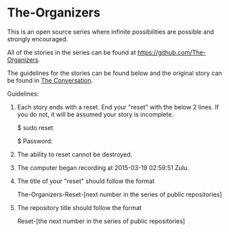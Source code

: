 # The-Organizers

This is an open source series where infinite possibilities are possible and strongly encouraged.

All of the stories in the series can be found at https://github.com/The-Organizers.

The guidelines for the stories can be found below and the original story can be found in [The Conversation](The-Conversation.md).


Guidelines:

1) Each story ends with a reset. End your "reset" with the below 2 lines. If you do not, it will be assumed your story is incomplete.

    $ sudo reset
    
    $ Password:


2) The ability to reset cannot be destroyed.

3) The computer began recording at 2015-03-19 02:59:51 Zulu.

4) The title of your "reset" should follow the format

    The-Organizers-Reset-[next number in the series of public repositories]

5) The repository title should follow the format

    Reset-[the next number in the series of public repositories]
